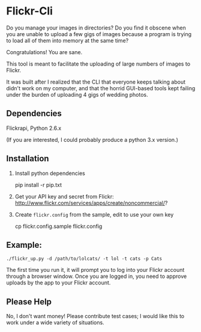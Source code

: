Flickr-Cli
==========

Do you manage your images in directories? Do you find it obscene when you are unable to upload a few gigs of images because a program is trying to load all of them into memory at the same time?

Congratulations!  You are sane.

This tool is meant to facilitate the uploading of large numbers of images to Flickr.  

It was built after I realized that the CLI that everyone keeps talking about didn't work on my computer, and that the horrid GUI-based tools kept failing under the burden of uploading 4 gigs of wedding photos.

Dependencies
------------
Flickrapi, Python 2.6.x

(If you are interested, I could probably produce a python 3.x version.)

Installation
------------
1. Install python dependencies

    pip install -r pip.txt

2. Get your API key and secret from Flickr:
http://www.flickr.com/services/apps/create/noncommercial/?

3. Create `flickr.config` from the sample, edit to use your own key

    cp flickr.config.sample flickr.config


Example:
--------

    ./flickr_up.py -d /path/to/lolcats/ -t lol -t cats -p Cats

The first time you run it, it will prompt you to log into your Flickr account through a browser window.  Once you are logged in, you need to approve uploads by the app to your Flickr account.


Please Help
-----------

No, I don't want money!  Please contribute test cases; I would like this to work under a wide variety of situations.

